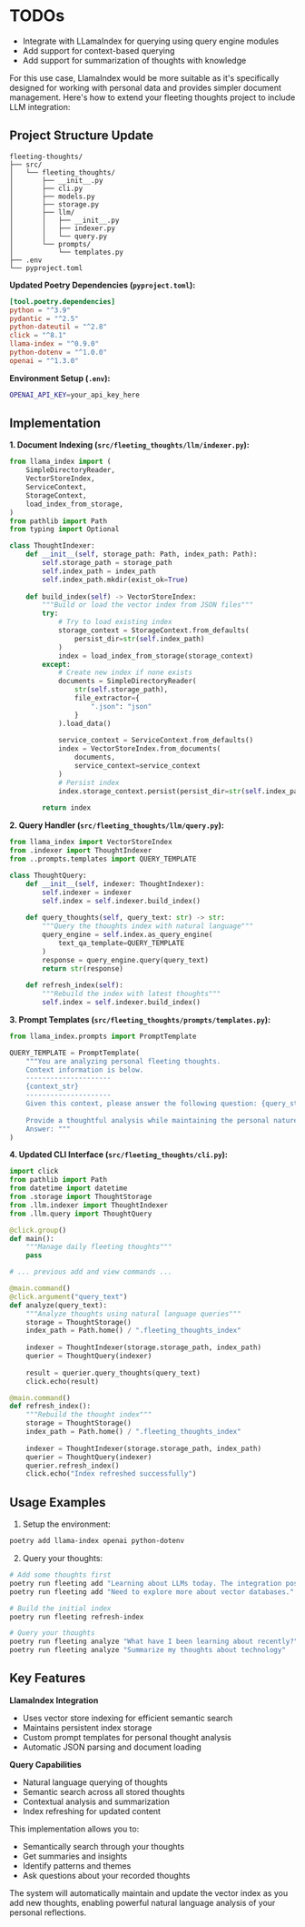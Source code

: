 # TODOs

- Integrate with LLamaIndex for querying using query engine modules
- Add support for context-based querying
- Add support for summarization of thoughts with knowledge

For this use case, LlamaIndex would be more suitable as it's specifically designed for working with personal data and provides simpler document management. Here's how to extend your fleeting thoughts project to include LLM integration:

## Project Structure Update
```text
fleeting-thoughts/
├── src/
│   └── fleeting_thoughts/
│       ├── __init__.py
│       ├── cli.py
│       ├── models.py
│       ├── storage.py
│       ├── llm/
│       │   ├── __init__.py
│       │   ├── indexer.py
│       │   └── query.py
│       └── prompts/
│           └── templates.py
├── .env
└── pyproject.toml
```

**Updated Poetry Dependencies (`pyproject.toml`):**
```toml
[tool.poetry.dependencies]
python = "^3.9"
pydantic = "^2.5"
python-dateutil = "^2.8"
click = "^8.1"
llama-index = "^0.9.0"
python-dotenv = "^1.0.0"
openai = "^1.3.0"
```

**Environment Setup (`.env`):**
```bash
OPENAI_API_KEY=your_api_key_here
```

## Implementation

**1. Document Indexing (`src/fleeting_thoughts/llm/indexer.py`):**
```python
from llama_index import (
    SimpleDirectoryReader,
    VectorStoreIndex,
    ServiceContext,
    StorageContext,
    load_index_from_storage,
)
from pathlib import Path
from typing import Optional

class ThoughtIndexer:
    def __init__(self, storage_path: Path, index_path: Path):
        self.storage_path = storage_path
        self.index_path = index_path
        self.index_path.mkdir(exist_ok=True)
        
    def build_index(self) -> VectorStoreIndex:
        """Build or load the vector index from JSON files"""
        try:
            # Try to load existing index
            storage_context = StorageContext.from_defaults(
                persist_dir=str(self.index_path)
            )
            index = load_index_from_storage(storage_context)
        except:
            # Create new index if none exists
            documents = SimpleDirectoryReader(
                str(self.storage_path),
                file_extractor={
                    ".json": "json"
                }
            ).load_data()
            
            service_context = ServiceContext.from_defaults()
            index = VectorStoreIndex.from_documents(
                documents,
                service_context=service_context
            )
            # Persist index
            index.storage_context.persist(persist_dir=str(self.index_path))
            
        return index
```

**2. Query Handler (`src/fleeting_thoughts/llm/query.py`):**
```python
from llama_index import VectorStoreIndex
from .indexer import ThoughtIndexer
from ..prompts.templates import QUERY_TEMPLATE

class ThoughtQuery:
    def __init__(self, indexer: ThoughtIndexer):
        self.indexer = indexer
        self.index = self.indexer.build_index()
    
    def query_thoughts(self, query_text: str) -> str:
        """Query the thoughts index with natural language"""
        query_engine = self.index.as_query_engine(
            text_qa_template=QUERY_TEMPLATE
        )
        response = query_engine.query(query_text)
        return str(response)
    
    def refresh_index(self):
        """Rebuild the index with latest thoughts"""
        self.index = self.indexer.build_index()
```

**3. Prompt Templates (`src/fleeting_thoughts/prompts/templates.py`):**
```python
from llama_index.prompts import PromptTemplate

QUERY_TEMPLATE = PromptTemplate(
    """You are analyzing personal fleeting thoughts. 
    Context information is below.
    ---------------------
    {context_str}
    ---------------------
    Given this context, please answer the following question: {query_str}
    
    Provide a thoughtful analysis while maintaining the personal nature of the content.
    Answer: """
)
```

**4. Updated CLI Interface (`src/fleeting_thoughts/cli.py`):**
```python
import click
from pathlib import Path
from datetime import datetime
from .storage import ThoughtStorage
from .llm.indexer import ThoughtIndexer
from .llm.query import ThoughtQuery

@click.group()
def main():
    """Manage daily fleeting thoughts"""
    pass

# ... previous add and view commands ...

@main.command()
@click.argument("query_text")
def analyze(query_text):
    """Analyze thoughts using natural language queries"""
    storage = ThoughtStorage()
    index_path = Path.home() / ".fleeting_thoughts_index"
    
    indexer = ThoughtIndexer(storage.storage_path, index_path)
    querier = ThoughtQuery(indexer)
    
    result = querier.query_thoughts(query_text)
    click.echo(result)

@main.command()
def refresh_index():
    """Rebuild the thought index"""
    storage = ThoughtStorage()
    index_path = Path.home() / ".fleeting_thoughts_index"
    
    indexer = ThoughtIndexer(storage.storage_path, index_path)
    querier = ThoughtQuery(indexer)
    querier.refresh_index()
    click.echo("Index refreshed successfully")
```

## Usage Examples

1. Setup the environment:
```bash
poetry add llama-index openai python-dotenv
```

2. Query your thoughts:
```bash
# Add some thoughts first
poetry run fleeting add "Learning about LLMs today. The integration possibilities are exciting."
poetry run fleeting add "Need to explore more about vector databases."

# Build the initial index
poetry run fleeting refresh-index

# Query your thoughts
poetry run fleeting analyze "What have I been learning about recently?"
poetry run fleeting analyze "Summarize my thoughts about technology"
```

## Key Features

**LlamaIndex Integration**
- Uses vector store indexing for efficient semantic search
- Maintains persistent index storage
- Custom prompt templates for personal thought analysis
- Automatic JSON parsing and document loading

**Query Capabilities**
- Natural language querying of thoughts
- Semantic search across all stored thoughts
- Contextual analysis and summarization
- Index refreshing for updated content

This implementation allows you to:
- Semantically search through your thoughts
- Get summaries and insights
- Identify patterns and themes
- Ask questions about your recorded thoughts

The system will automatically maintain and update the vector index as you add new thoughts, enabling powerful natural language analysis of your personal reflections.
